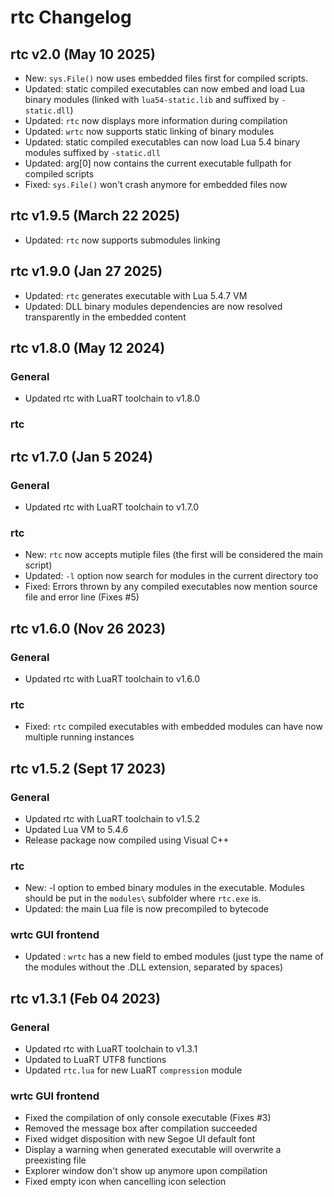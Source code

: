 # rtc Changelog

## rtc v2.0 (May 10 2025)
- New: `sys.File()` now uses embedded files first for compiled scripts.
- Updated: static compiled executables can now embed and load Lua binary modules (linked with `lua54-static.lib` and suffixed by `-static.dll`)
- Updated: `rtc` now displays more information during compilation
- Updated: `wrtc` now supports static linking of binary modules
- Updated: static compiled executables can now load Lua 5.4 binary modules suffixed by `-static.dll`
- Updated: arg[0] now contains the current executable fullpath for compiled scripts
- Fixed: `sys.File()` won't crash anymore for embedded files now

## rtc v1.9.5 (March 22 2025)
- Updated: `rtc` now supports submodules linking


## rtc v1.9.0 (Jan 27 2025)
- Updated: `rtc` generates executable with Lua 5.4.7 VM
- Updated: DLL binary modules dependencies are now resolved transparently in the embedded content


## rtc v1.8.0 (May 12 2024)

### General
- Updated rtc with LuaRT toolchain to v1.8.0

### rtc


## rtc v1.7.0 (Jan 5 2024)

### General
- Updated rtc with LuaRT toolchain to v1.7.0

### rtc
- New: `rtc` now accepts mutiple files (the first will be considered the main script)
- Updated: `-l` option now search for modules in the current directory too
- Fixed: Errors thrown by any compiled executables now mention source file and error line (Fixes #5)

## rtc v1.6.0 (Nov 26 2023)

### General
- Updated rtc with LuaRT toolchain to v1.6.0

### rtc
- Fixed: `rtc` compiled executables with embedded modules can have now multiple running instances


## rtc v1.5.2 (Sept 17 2023)

### General
- Updated rtc with LuaRT toolchain to v1.5.2
- Updated Lua VM to 5.4.6
- Release package now compiled using Visual C++

### rtc
- New: -l option to embed binary modules in the executable. Modules should be put in the `modules\` subfolder where `rtc.exe` is.
- Updated: the main Lua file is now precompiled to bytecode

### wrtc GUI frontend
- Updated : `wrtc` has a new field to embed modules (just type the name of the modules without the .DLL extension, separated by spaces)


## rtc v1.3.1 (Feb 04 2023)

### General
- Updated rtc with LuaRT toolchain to v1.3.1
- Updated to LuaRT UTF8 functions
- Updated `rtc.lua` for new LuaRT `compression` module

### wrtc GUI frontend
- Fixed the compilation of only console executable (Fixes #3)
- Removed the message box after compilation succeeded 
- Fixed widget disposition with new Segoe UI default font 
- Display a warning when generated executable will overwrite a preexisting file
- Explorer window don't show up anymore upon compilation
- Fixed empty icon when cancelling icon selection